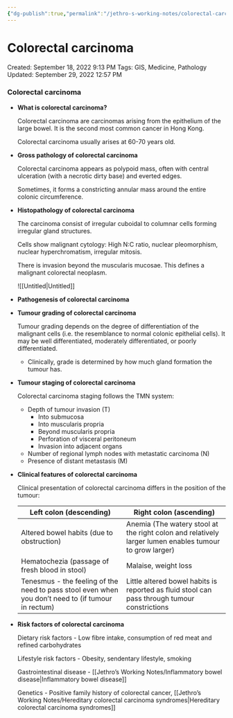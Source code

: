 ```yaml
---
{"dg-publish":true,"permalink":"/jethro-s-working-notes/colorectal-carcinoma/","dgPassFrontmatter":true}
---
```



# Colorectal carcinoma

Created: September 18, 2022 9:13 PM
Tags: GIS, Medicine, Pathology
Updated: September 29, 2022 12:57 PM

### Colorectal carcinoma

- **What is colorectal carcinoma?**
    
    Colorectal carcinoma are carcinomas arising from the epithelium of the large bowel. It is the second most common cancer in Hong Kong.
    
    Colorectal carcinoma usually arises at 60-70 years old.
    
- **Gross pathology of colorectal carcinoma**
    
    Colorectal carcinoma appears as polypoid mass, often with central ulceration (with a necrotic dirty base) and everted edges.
    
    Sometimes, it forms a constricting annular mass around the entire colonic circumference.
    
- **Histopathology of colorectal carcinoma**
    
    The carcinoma consist of irregular cuboidal to columnar cells forming irregular gland structures.
    
    Cells show malignant cytology: High N:C ratio, nuclear pleomorphism, nuclear hyperchromatism, irregular mitosis.
    
    There is invasion beyond the muscularis mucosae. This defines a malignant colorectal neoplasm.
    
    ![[Untitled\|Untitled]]
    
- **Pathogenesis of colorectal carcinoma**
- **Tumour grading of colorectal carcinoma**
    
    Tumour grading depends on the degree of differentiation of the malignant cells (i.e. the resemblance to normal colonic epithelial cells). It may be well differentiated, moderately differentiated, or poorly differentiated.
    
    - Clinically, grade is determined by how much gland formation the tumour has.
- **Tumour staging of colorectal carcinoma**
    
    Colorectal carcinoma staging follows the TMN system:
    
    - Depth of tumour invasion (T)
        - Into submucosa
        - Into muscularis propria
        - Beyond muscularis propria
        - Perforation of visceral peritoneum
        - Invasion into adjacent organs
    - Number of regional lymph nodes with metastatic carcinoma (N)
    - Presence of distant metastasis (M)
- **Clinical features of colorectal carcinoma**
    
    Clinical presentation of colorectal carcinoma differs in the position of the tumour:
    
    | Left colon (descending) | Right colon (ascending) |
    | --- | --- |
    | Altered bowel habits (due to obstruction) | Anemia (The watery stool at the right colon and relatively larger lumen enables tumour to grow larger) |
    | Hematochezia (passage of fresh blood in stool) | Malaise, weight loss |
    | Tenesmus - the feeling of the need to pass stool even when you don’t need to (if tumour in rectum) | Little altered bowel habits is reported as fluid stool can pass through tumour constrictions |
- **Risk factors of colorectal carcinoma**
    
    Dietary risk factors - Low fibre intake, consumption of red meat and refined carbohydrates
    
    Lifestyle risk factors - Obesity, sendentary lifestyle, smoking
    
    Gastrointestinal disease - [[Jethro’s Working Notes/Inflammatory bowel disease\|Inflammatory bowel disease]] 
    
    Genetics - Positive family history of colorectal cancer, [[Jethro’s Working Notes/Hereditary colorectal carcinoma syndromes\|Hereditary colorectal carcinoma syndromes]]